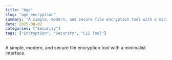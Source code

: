 ```yaml
---
title: "Age"
slug: "age-encryption"
summary: "A simple, modern, and secure file encryption tool with a minimalist interface."
date: 2025-08-02
categories: ["Security"]
tags: ["Encryption", "Security", "CLI Tool"]
---
```


A simple, modern, and secure file encryption tool with a minimalist interface.
